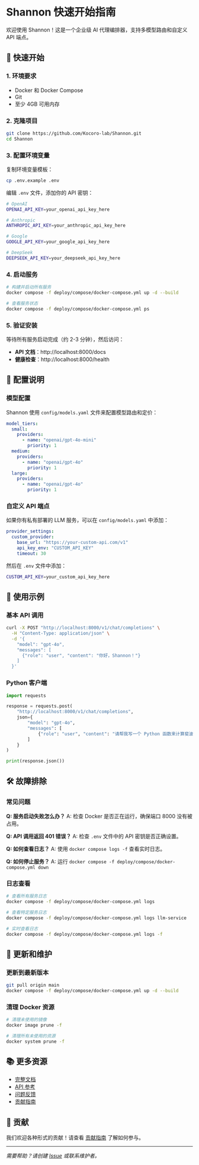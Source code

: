 # Shannon 快速开始指南

欢迎使用 Shannon！这是一个企业级 AI 代理编排器，支持多模型路由和自定义 API 端点。

## 🚀 快速开始

### 1. 环境要求

- Docker 和 Docker Compose
- Git
- 至少 4GB 可用内存

### 2. 克隆项目

```bash
git clone https://github.com/Kocoro-lab/Shannon.git
cd Shannon
```

### 3. 配置环境变量

复制环境变量模板：

```bash
cp .env.example .env
```

编辑 `.env` 文件，添加你的 API 密钥：

```bash
# OpenAI
OPENAI_API_KEY=your_openai_api_key_here

# Anthropic
ANTHROPIC_API_KEY=your_anthropic_api_key_here

# Google
GOOGLE_API_KEY=your_google_api_key_here

# DeepSeek
DEEPSEEK_API_KEY=your_deepseek_api_key_here
```

### 4. 启动服务

```bash
# 构建并启动所有服务
docker compose -f deploy/compose/docker-compose.yml up -d --build

# 查看服务状态
docker compose -f deploy/compose/docker-compose.yml ps
```

### 5. 验证安装

等待所有服务启动完成（约 2-3 分钟），然后访问：

- **API 文档**：http://localhost:8000/docs
- **健康检查**：http://localhost:8000/health

## 🔧 配置说明

### 模型配置

Shannon 使用 `config/models.yaml` 文件来配置模型路由和定价：

```yaml
model_tiers:
  small:
    providers:
      - name: "openai/gpt-4o-mini"
        priority: 1
  medium:
    providers:
      - name: "openai/gpt-4o"
        priority: 1
  large:
    providers:
      - name: "openai/gpt-4o"
        priority: 1
```

### 自定义 API 端点

如果你有私有部署的 LLM 服务，可以在 `config/models.yaml` 中添加：

```yaml
provider_settings:
  custom_provider:
    base_url: "https://your-custom-api.com/v1"
    api_key_env: "CUSTOM_API_KEY"
    timeout: 30
```

然后在 `.env` 文件中添加：

```bash
CUSTOM_API_KEY=your_custom_api_key_here
```

## 📖 使用示例

### 基本 API 调用

```bash
curl -X POST "http://localhost:8000/v1/chat/completions" \
  -H "Content-Type: application/json" \
  -d '{
    "model": "gpt-4o",
    "messages": [
      {"role": "user", "content": "你好，Shannon！"}
    ]
  }'
```

### Python 客户端

```python
import requests

response = requests.post(
    "http://localhost:8000/v1/chat/completions",
    json={
        "model": "gpt-4o",
        "messages": [
            {"role": "user", "content": "请帮我写一个 Python 函数来计算斐波那契数列"}
        ]
    }
)

print(response.json())
```

## 🛠️ 故障排除

### 常见问题

**Q: 服务启动失败怎么办？**
A: 检查 Docker 是否正在运行，确保端口 8000 没有被占用。

**Q: API 调用返回 401 错误？**
A: 检查 `.env` 文件中的 API 密钥是否正确设置。

**Q: 如何查看日志？**
A: 使用 `docker compose logs -f` 查看实时日志。

**Q: 如何停止服务？**
A: 运行 `docker compose -f deploy/compose/docker-compose.yml down`

### 日志查看

```bash
# 查看所有服务日志
docker compose -f deploy/compose/docker-compose.yml logs

# 查看特定服务日志
docker compose -f deploy/compose/docker-compose.yml logs llm-service

# 实时查看日志
docker compose -f deploy/compose/docker-compose.yml logs -f
```

## 🔄 更新和维护

### 更新到最新版本

```bash
git pull origin main
docker compose -f deploy/compose/docker-compose.yml up -d --build
```

### 清理 Docker 资源

```bash
# 清理未使用的镜像
docker image prune -f

# 清理所有未使用的资源
docker system prune -f
```

## 📚 更多资源

- [完整文档](https://github.com/Kocoro-lab/Shannon/blob/main/README.md)
- [API 参考](http://localhost:8000/docs)
- [问题反馈](https://github.com/Kocoro-lab/Shannon/issues)
- [贡献指南](https://github.com/Kocoro-lab/Shannon/blob/main/CONTRIBUTING.md)

## 🤝 贡献

我们欢迎各种形式的贡献！请查看 [贡献指南](https://github.com/Kocoro-lab/Shannon/blob/main/CONTRIBUTING.md) 了解如何参与。

---

*需要帮助？请创建 [Issue](https://github.com/Kocoro-lab/Shannon/issues) 或联系维护者。*